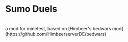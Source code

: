 # Sumo Duels
<br>
a mod for minetest, based on [Himbeer's bedwars mod](https://github.com/HimbeerserverDE/bedwars)
